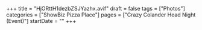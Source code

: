 +++
title = "HjORttH1dezbZSJYazhx.avif"
draft = false
tags = ["Photos"]
categories = ["ShowBiz Pizza Place"]
pages = ["Crazy Colander Head Night (Event)"]
startDate = ""
+++
